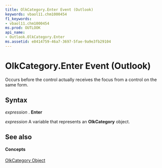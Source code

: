 ```yaml
---
title: OlkCategory.Enter Event (Outlook)
keywords: vbaol11.chm1000454
f1_keywords:
- vbaol11.chm1000454
ms.prod: OUTLOOK
api_name:
- Outlook.OlkCategory.Enter
ms.assetid: e8414759-46a7-3697-5fae-9a9e3fb29104
---
```



# OlkCategory.Enter Event (Outlook)

Occurs before the control actually receives the focus from a control on the same form.


## Syntax

 _expression_ . **Enter**

 _expression_ A variable that represents an **OlkCategory** object.


## See also


#### Concepts


[OlkCategory Object](olkcategory-object-outlook.md)

